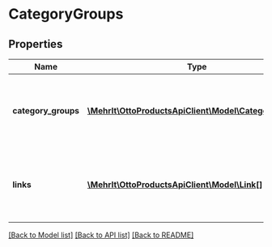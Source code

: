 # CategoryGroups

## Properties
Name | Type | Description | Notes
------------ | ------------- | ------------- | -------------
**category_groups** | [**\MehrIt\OttoProductsApiClient\Model\CategoryGroup[]**](CategoryGroup.md) | a list of the category groups defined on the OTTO market place. | [optional] 
**links** | [**\MehrIt\OttoProductsApiClient\Model\Link[]**](Link.md) | a list of links that can be used for pagination (among others). | [optional] 

[[Back to Model list]](../../README.md#documentation-for-models) [[Back to API list]](../../README.md#documentation-for-api-endpoints) [[Back to README]](../../README.md)

